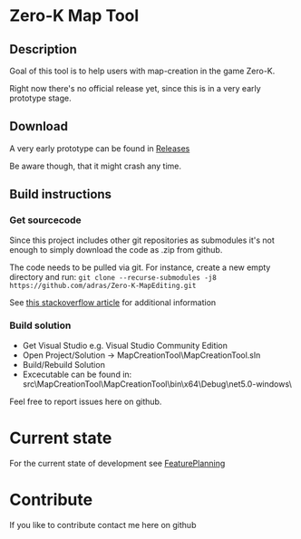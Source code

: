 # Zero-K Map Tool

## Description
Goal of this tool is to help users with map-creation in the game Zero-K.

Right now there's no official release yet, since this is in a very early prototype stage. 

## Download
A very early prototype can be found in [Releases](https://github.com/adras/Zero-K-MapEditing/releases)

Be aware though, that it might crash any time.

## Build instructions
### Get sourcecode

Since this project includes other git repositories as submodules it's not enough to simply download the code as .zip from github.

The code needs to be pulled via git. For instance, create a new empty directory and run:
```git clone --recurse-submodules -j8 https://github.com/adras/Zero-K-MapEditing.git```

See [this stackoverflow article](https://stackoverflow.com/questions/3796927/how-do-i-git-clone-a-repo-including-its-submodules) for additional information

### Build solution
* Get Visual Studio e.g. Visual Studio Community Edition
* Open Project/Solution -> MapCreationTool\MapCreationTool.sln 
* Build/Rebuild Solution
* Excecutable can be found in: src\MapCreationTool\MapCreationTool\bin\x64\Debug\net5.0-windows\

Feel free to report issues here on github.

# Current state
For the current state of development see [FeaturePlanning](https://github.com/adras/Zero-K-MapEditing/blob/main/FeaturePlanning.md)

# Contribute
If you like to contribute contact me here on github
